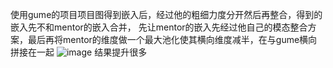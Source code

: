 使用gume的项目项目图得到嵌入后，经过他的粗细力度分开然后再整合，得到的嵌入先不和mentor的嵌入合并，
先让mentor的嵌入先经过他自己的模态整合方案，最后再将mentor的维度做一个最大池化使其横向维度减半，在与gume横向拼接在一起
![image](https://github.com/user-attachments/assets/7dc13603-4300-4375-9596-878d3de866a9)
结果提升很多

